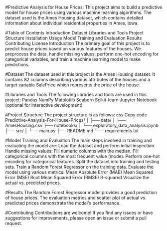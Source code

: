 #Predictive Analysis for House Prices: 
This project aims to build a predictive model for house prices using various machine learning algorithms. The dataset used is the Ames Housing dataset, which contains detailed information about individual residential properties in Ames, Iowa.

#Table of Contents
Introduction
Dataset
Libraries and Tools
Project Structure
Installation
Usage
Model Training and Evaluation
Results
Contributing
License
Introduction
The primary goal of this project is to predict house prices based on various features of the houses. We preprocess the data, handle missing values, perform one-hot encoding for categorical variables, and train a machine learning model to make predictions.

#Dataset
The dataset used in this project is the Ames Housing dataset. It contains 82 columns describing various attributes of the houses and a target variable SalePrice which represents the price of the house.

#Libraries and Tools
The following libraries and tools are used in this project:
Pandas
NumPy
Matplotlib
Seaborn
Scikit-learn
Jupyter Notebook (optional for interactive development)

#Project Structure
The project structure is as follows:
css
Copy code
Predictive-Analysis-For-House-Prices/
│
├── data/
│   └── AmesHousing.csv
├── notebooks/
│   └── exploratory_data_analysis.ipynb
├── src/
│   └── main.py
├── README.md
└── requirements.txt


#Model Training and Evaluation
The main steps involved in training and evaluating the model are:
Load the dataset and perform initial inspection.
Handle missing values:
Fill numeric columns with the median.
Fill categorical columns with the most frequent value (mode).
Perform one-hot encoding for categorical features.
Split the dataset into training and testing sets.
Train a Random Forest Regressor on the training data.
Evaluate the model using various metrics:
Mean Absolute Error (MAE)
Mean Squared Error (MSE)
Root Mean Squared Error (RMSE)
R-squared
Visualize the actual vs. predicted prices.

#Results
The Random Forest Regressor model provides a good prediction of house prices. The evaluation metrics and scatter plot of actual vs. predicted prices demonstrate the model's performance.

#Contributing
Contributions are welcome! If you find any issues or have suggestions for improvements, please open an issue or submit a pull request.
